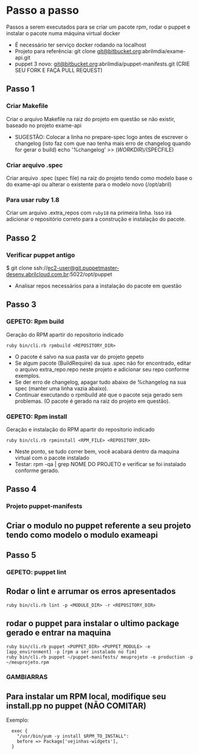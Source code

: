 # Passo a passo
Passos a serem executados para se criar um pacote rpm, rodar o puppet e instalar o pacote numa máquina virtual docker
* É necessário ter serviço docker rodando na localhost
* Projeto para referência: git clone git@bitbucket.org:abrilmdia/exame-api.git
* puppet 3 novo: git@bitbucket.org:abrilmdia/puppet-manifests.git (CRIE SEU FORK E FAÇA PULL REQUEST)

## Passo 1

### Criar Makefile
Criar o arquivo Makefile na raiz do projeto em questão se não existir, baseado no projeto exame-api

- SUGESTÃO:
Colocar a linha no prepare-spec logo antes de escrever o changelog (isto faz com que nao tenha mais erro de changelog quando for gerar o build)
echo '%changelog' >> $(WORKDIR)/$(SPECFILE)

### Criar arquivo .spec
Criar arquivo .spec (spec file) na raiz do projeto tendo como modelo base o do exame-api ou alterar o existente para o modelo novo (/opt/abril)

### Para usar ruby 1.8
Criar um arquivo .extra_repos com `ruby18` na primeira linha. Isso irá adicionar o repositório correto para a construção e instalação do pacote.


## Passo 2

### Verificar puppet antigo
$ git clone ssh://ec2-user@git.puppetmaster-desenv.abrilcloud.com.br:5022/opt/puppet

- Analisar repos necessários para a instalação do pacote em questão


## Passo 3

### GEPETO: Rpm build
Geração do RPM apartir do repositorio indicado

    ruby bin/cli.rb rpmbuild <REPOSITORY_DIR>

- O pacote é salvo na sua pasta var do projeto gepeto
- Se algum pacote (BuildRequire) da sua .spec não for encontrado, editar o arquivo extra_repo.repo neste projeto e adicionar seu repo conforme exemplos.
- Se der erro de changelog, apagar tudo abaixo de %changelog na sua spec (manter uma linha vazia abaixo).
- Continuar executando o rpmbuild até que o pacote seja gerado sem problemas. (O pacote é gerado na raiz do projeto em questão).


### GEPETO: Rpm install
Geração e instalação do RPM apartir do repositorio indicado

    ruby bin/cli.rb rpminstall <RPM_FILE> <REPOSITORY_DIR>

- Neste ponto, se tudo correr bem, você acabará dentro da maquina virtual com o pacote instalado
- Testar: rpm -qa | grep NOME DO PROJETO e verificar se foi instalado conforme gerado.


## Passo 4

### Projeto puppet-manifests

## Criar o modulo no puppet referente a seu projeto tendo como modelo o modulo exameapi

## Passo 5

### GEPETO: puppet lint

## Rodar o lint e arrumar os erros apresentados
    ruby bin/cli.rb lint -p <MODULE_DIR> -r <REPOSITORY_DIR>

## rodar o puppet para instalar o ultimo package gerado e entrar na maquina
    ruby bin/cli.rb puppet <PUPPET_DIR> <PUPPET_MODULE> -e [app_environment] -p [rpm a ser instalado no fim]
    ruby bin/cli.rb puppet ~/puppet-manifests/ meuprojeto -e production -p ~/meuprojeto.rpm




### GAMBIARRAS

## Para instalar um RPM local, modifique seu install.pp no puppet (NÃO COMITAR)
Exemplo:

```
  exec { 
    "/usr/bin/yum -y install $RPM_TO_INSTALL":
    before => Package['vejinhas-widgets'],
  }
```
